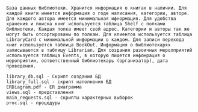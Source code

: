     База данных библиотеки. Хранится информация о книгах в наличии. Для каждой книги имеется информация о годе написания, категории, авторе. Для каждого автора имеется минимальная ифнормация. Для удобства хранения и поиска книг используется таблица Shelf с полками библиотеки. Каждая полка имеет свой адрес. Категории и авторы так же могут быть отсортированы по полкам. Для клиентов используется таблица LibraryCard с минимальной информации о каждом. Для записи перехода книг используется таблица BookOut. Информация о библиотекарях записывается в таблицу Librarian. Для создания разоичных меролприятий используется таблица Events, в которую пишется инфомрация о мероприятии, оответственный библиотекарь (организатор), дата проведения.
    
    library_db.sql - Скрипт создания БД
   	library_full.sql - скрипт наполнения БД
    ERDiagram.pdf - ER диаграмма
    views.sql - представления
    main_requests.sql - скрипты характерных выборок
    proc.sql - процедуры
